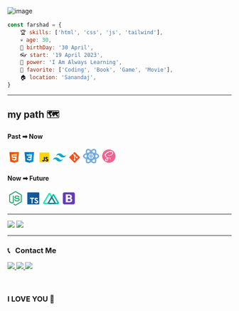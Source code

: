 ![image](https://github.com/user-attachments/assets/2673bdc9-7126-4fc0-99f9-677d29e286ae)
```javascript
const farshad = {
    🏆 skills: ['html', 'css', 'js', 'tailwind'],
    💀 age: 30,
    🎉 birthDay: '30 April',
    👓 start: '19 April 2023',
    🥋 power: 'I Am Always Learning',
    🎈 favorite: ['Coding', 'Book', 'Game', 'Movie'],
    🏠 location: 'Sanandaj',
}
```
<!-- ![HTML](https://img.shields.io/badge/HTML-orange) ![HTML](https://img.shields.io/badge/CSS-blue) ![HTML](https://img.shields.io/badge/JS-gold) ![HTML](https://img.shields.io/badge/Tailwind-blueviolet) -->

---
## my path 🗺

#### Past ➡ Now
<img width="30px" src="https://github.com/Fer-Feri/Fer-Feri/blob/main/icons8-html5-96.png"> <img width="30px" src="https://github.com/Fer-Feri/Fer-Feri/blob/main/icons8-css3-96.png"> <img width="30px" src="https://github.com/Fer-Feri/Fer-Feri/blob/main/icons8-js-96.png">  <img width="30px" src="https://github.com/Fer-Feri/Fer-Feri/blob/main/icons8-tailwind-css-96.png"> <img width="30px" src="https://github.com/Fer-Feri/Fer-Feri/blob/main/icons8-git-96.png"> <img width="36px" src="https://github.com/Fer-Feri/Fer-Feri/blob/main/icons8-react-js-80.png"> <img width="36px" src="https://github.com/Fer-Feri/Fer-Feri/blob/main/icons8-sass-avatar-96.png">

#### Now ➡ Future
 <img width="36px" src="https://github.com/Fer-Feri/Fer-Feri/blob/main/icons8-node-js-96.png"> <img width="36px" src="https://github.com/Fer-Feri/Fer-Feri/blob/main/icons8-typescript-96.png"> <img width="36px" src="https://github.com/Fer-Feri/Fer-Feri/blob/main/icons8-nuxt-js-96.png"> <img width="36px" src="https://github.com/Fer-Feri/Fer-Feri/blob/main/icons8-bootstrap-96.png">

---

<img src="https://github-readme-stats.vercel.app/api?username=fer-feri&show_icons=true&theme=gruvbox">

<img src="https://github-readme-stats.vercel.app/api/top-langs/?username=fer-feri&layout=compact">

---
<h3>📞 &nbsp; Contact Me </h3>

<p>
  <a href="https://instagram.com/far._.shad_/">
    <img src="https://img.shields.io/badge/Instagram-@far._.shad_-red?style=flat&logo=instagram" />
  </a>
  <a href="https://t.me/Witcher33/">
    <img src="https://img.shields.io/badge/Telegram-@Witcher33-blue?style=flat&logo=telegram" />
  </a>
  <a href="https://fsrshad.bahari.33@gmail.com/">
    <img src="https://img.shields.io/badge/My%20Gmail-fsrshad.bahari.33@gmail.com-blueviolet?style=flat&logo=gmail" />
  </a>
</p>

<br>

### I LOVE YOU 💌
<!--<img width="150px" src="https://media.tenor.com/whgQwNlVvNkAAAAi/xero-code.gif">
